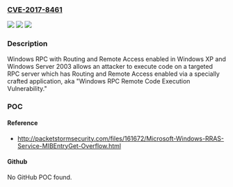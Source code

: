 ### [CVE-2017-8461](https://cve.mitre.org/cgi-bin/cvename.cgi?name=CVE-2017-8461)
![](https://img.shields.io/static/v1?label=Product&message=Microsoft%20Windows&color=blue)
![](https://img.shields.io/static/v1?label=Version&message=n%2Fa&color=blue)
![](https://img.shields.io/static/v1?label=Vulnerability&message=Remote%20Code%20Execution&color=brighgreen)

### Description

Windows RPC with Routing and Remote Access enabled in Windows XP and Windows Server 2003 allows an attacker to execute code on a targeted RPC server which has Routing and Remote Access enabled via a specially crafted application, aka "Windows RPC Remote Code Execution Vulnerability."

### POC

#### Reference
- http://packetstormsecurity.com/files/161672/Microsoft-Windows-RRAS-Service-MIBEntryGet-Overflow.html

#### Github
No GitHub POC found.

